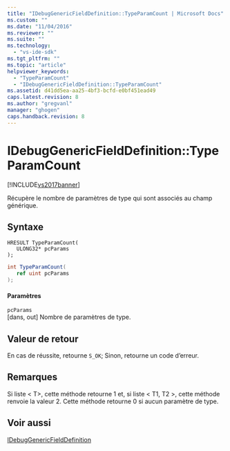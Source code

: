 ```yaml
---
title: "IDebugGenericFieldDefinition::TypeParamCount | Microsoft Docs"
ms.custom: ""
ms.date: "11/04/2016"
ms.reviewer: ""
ms.suite: ""
ms.technology: 
  - "vs-ide-sdk"
ms.tgt_pltfrm: ""
ms.topic: "article"
helpviewer_keywords: 
  - "TypeParamCount"
  - "IDebugGenericFieldDefinition::TypeParamCount"
ms.assetid: d41dd5ea-aa25-4bf3-bcfd-e0bf451ead49
caps.latest.revision: 8
ms.author: "gregvanl"
manager: "ghogen"
caps.handback.revision: 8
---
```

# IDebugGenericFieldDefinition::TypeParamCount
[!INCLUDE[vs2017banner](../../../code-quality/includes/vs2017banner.md)]

Récupère le nombre de paramètres de type qui sont associés au champ générique.  
  
## <a name="syntax"></a>Syntaxe  
  
```cpp#  
HRESULT TypeParamCount(  
   ULONG32* pcParams  
);  
```  
  
```c#  
int TypeParamCount(  
   ref uint pcParams  
);  
```  
  
#### <a name="parameters"></a>Paramètres  
 `pcParams`  
 [dans, out] Nombre de paramètres de type.  
  
## <a name="return-value"></a>Valeur de retour  
 En cas de réussite, retourne `S_OK`; Sinon, retourne un code d’erreur.  
  
## <a name="remarks"></a>Remarques  
 Si liste \< T>, cette méthode retourne 1 et, si liste \< T1, T2 >, cette méthode renvoie la valeur 2. Cette méthode retourne 0 si aucun paramètre de type.  
  
## <a name="see-also"></a>Voir aussi  
 [IDebugGenericFieldDefinition](../../../extensibility/debugger/reference/idebuggenericfielddefinition.md)